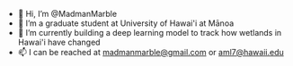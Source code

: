 - 👋 Hi, I’m @MadmanMarble
- 👀 I’m a graduate student at University of Hawai'i at Mānoa 
- 🌱 I’m currently building a deep learning model to track how wetlands in Hawai'i have changed
- 📫 I can be reached at madmanmarble@gmail.com or aml7@hawaii.edu

<!---
MadmanMarble/MadmanMarble is a ✨ special ✨ repository because its `README.md` (this file) appears on your GitHub profile.
You can click the Preview link to take a look at your changes.
--->

